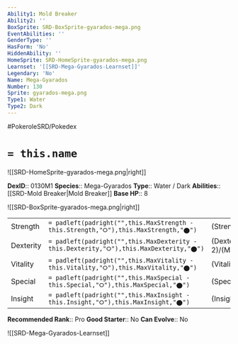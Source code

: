 ```yaml
---
Ability1: Mold Breaker
Ability2: ''
BoxSprite: SRD-BoxSprite-gyarados-mega.png
EventAbilities: ''
GenderType: ''
HasForm: 'No'
HiddenAbility: ''
HomeSprite: SRD-HomeSprite-gyarados-mega.png
Learnset: '[[SRD-Mega-Gyarados-Learnset]]'
Legendary: 'No'
Name: Mega-Gyarados
Number: 130
Sprite: gyarados-mega.png
Type1: Water
Type2: Dark
---
```


#PokeroleSRD/Pokedex

# `= this.name`

![[SRD-HomeSprite-gyarados-mega.png|right]]

**DexID**:: 0130M1
**Species**:: Mega-Gyarados
**Type**:: Water / Dark
**Abilities**:: [[SRD-Mold Breaker|Mold Breaker]]
**Base HP**:: 8

![[SRD-BoxSprite-gyarados-mega.png|right]]

|           |                                                                                        |                                          |
| --------- | -------------------------------------------------------------------------------------- | ---------------------------------------- |
| Strength  | `= padleft(padright("",this.MaxStrength - this.Strength,"⭘"),this.MaxStrength,"⬤")`    | (Strength::4)/(MaxStrength::8)   |
| Dexterity | `= padleft(padright("",this.MaxDexterity - this.Dexterity,"⭘"),this.MaxDexterity,"⬤")` | (Dexterity:: 2)/(MaxDexterity::5) |
| Vitality  | `= padleft(padright("",this.MaxVitality - this.Vitality,"⭘"),this.MaxVitality,"⬤")`    | (Vitality::3)/(MaxVitality::6)   |
| Special   | `= padleft(padright("",this.MaxSpecial - this.Special,"⭘"),this.MaxSpecial,"⬤")`       | (Special::2)/(MaxSpecial::5)     |
| Insight   | `= padleft(padright("",this.MaxInsight - this.Insight,"⭘"),this.MaxInsight,"⬤")`       | (Insight::3)/(MaxInsight::7)     |

**Recommended Rank**:: Pro
**Good Starter**:: No
**Can Evolve**:: No

![[SRD-Mega-Gyarados-Learnset]]
